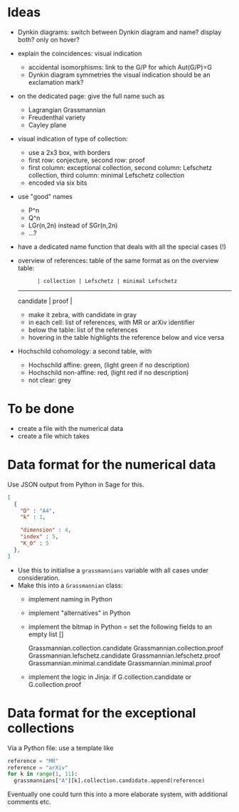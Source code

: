 # Ideas

* Dynkin diagrams: switch between Dynkin diagram and name? display both? only on hover?

* explain the coincidences: visual indication
  - accidental isomorphisms: link to the G/P for which Aut(G/P)=G
  - Dynkin diagram symmetries
  the visual indication should be an exclamation mark?

* on the dedicated page: give the full name such as
  - Lagrangian Grassmannian
  - Freudenthal variety
  - Cayley plane

* visual indication of type of collection:
  - use a 2x3 box, with borders
  - first row: conjecture, second row: proof
  - first column: exceptional collection, second column: Lefschetz collection, third column: minimal Lefschetz collection
  - encoded via six bits

* use "good" names
  - P^n
  - Q^n
  - LGr(n,2n) instead of SGr(n,2n)
  - ...?

* have a dedicated name function that deals with all the special cases (!)

* overview of references: table of the same format as on the overview table:

            | collection | Lefschetz | minimal Lefschetz
  ------------------------------------------------------
  candidate |
      proof |

  - make it zebra, with candidate in gray
  - in each cell: list of references, with MR or arXiv identifier
  - below the table: list of the references
  - hovering in the table highlights the reference below and vice versa

* Hochschild cohomology: a second table, with
  - Hochschild affine: green, (light green if no description)
  - Hochschild non-affine: red, (light red if no description)
  - not clear: grey


# To be done

* create a file with the numerical data
* create a file which takes

# Data format for the numerical data
Use JSON output from Python in Sage for this.

```json
[
  {
    "D" : "A4",
    "k" : 1,

    "dimension" : 4,
    "index" : 5,
    "K_0" : 5
  },
]
```

* Use this to initialise a  `grassmannians` variable with all cases under consideration.
* Make this into a `Grassmannian` class:
  - implement naming in Python

  - implement "alternatives" in Python

  - implement the bitmap in Python
    = set the following fields to an empty list []

      Grassmannian.collection.candidate
      Grassmannian.collection.proof
      Grassmannian.lefschetz.candidate
      Grassmannian.lefschetz.proof
      Grassmannian.minimal.candidate
      Grassmannian.minimal.proof

  - implement the logic in Jinja: if G.collection.candidate or G.collection.proof


# Data format for the exceptional collections

Via a Python file: use a template like

```python
reference = "MR"
reference = "arXiv"
for k in range(1, 11):
  grassmannians["A"][k].collection.candidate.append(reference)
```

Eventually one could turn this into a more elaborate system, with additional comments etc.
